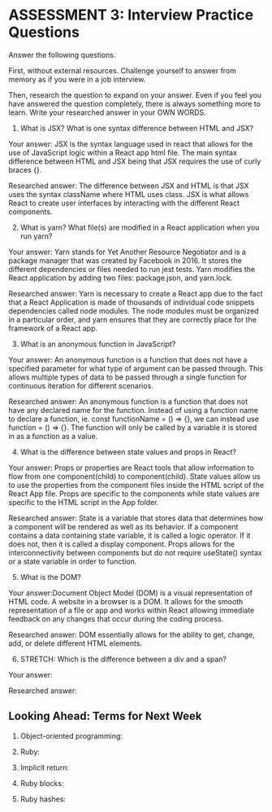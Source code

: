 # ASSESSMENT 3: Interview Practice Questions

Answer the following questions.

First, without external resources. Challenge yourself to answer from memory as if you were in a job interview.

Then, research the question to expand on your answer. Even if you feel you have answered the question completely, there is always something more to learn. Write your researched answer in your OWN WORDS.

1. What is JSX? What is one syntax difference between HTML and JSX?

Your answer: JSX is the syntax language used in react that allows for the use of JavaScript logic within a React app html file. The main syntax difference between HTML and JSX being that JSX requires the use of curly braces {}. 

Researched answer: The difference between JSX and HTML is that JSX uses the syntax className where HTML uses class. JSX is what allows React to create user interfaces by interacting with the different React components.

2. What is yarn? What file(s) are modified in a React application when you run yarn?

Your answer: Yarn stands for Yet Another Resource Negotiator and is a package manager that was created by Facebook in 2016. It stores the different dependencies or files needed to run jest tests. Yarn modifies the React application by adding two files: package.json, and yarn.lock.

Researched answer: Yarn is necessary to create a React app due to the fact that a React Application is made of thousands of individual code snippets dependencies called node modules. The node modules must be organized in a particular order, and yarn ensures that they are correctly place for the framework of a React app.

3. What is an anonymous function in JavaScript?

Your answer: An anonymous function is a function that does not have a specified parameter for what type of argument can be passed through. This allows multiple types of data to be passed through a single function for continuous iteration for different scenarios. 

Researched answer: An anonymous function is a function that does not have any declared name for the function. Instead of using a function name to declare a function, ie. const functionName = () => {}, we can instead use function = () => {}. The function will only be called by a variable it is stored in as a function as a value. 

4. What is the difference between state values and props in React?

Your answer: Props or properties are React tools that allow information to flow from one component(child) to component(child). State values allow us to use the properties from the component files inside the HTML script of the React App file. Props are specific to the components while state values are specific to the HTML script in the App folder.

Researched answer: State is a variable that stores data that determines how a component will be rendered as well as its behavior. If a component contains a data containing state variable, it is called a logic operator. If it does not, then it is called a display component. Props allows for the interconnectivity between components but do not require useState() syntax or a state variable in order to function.

5. What is the DOM?

Your answer:Document Object Model (DOM) is a visual representation of HTML code. A website in a browser is a DOM. It allows for the smooth representation of a file or app and works within React allowing immediate feedback on any changes that occur during the coding process.

Researched answer: DOM essentially allows for the ability to get, change, add, or delete different HTML elements.

6. STRETCH: Which is the difference between a div and a span?

Your answer:

Researched answer:

## Looking Ahead: Terms for Next Week

1. Object-oriented programming:

2. Ruby:

3. Implicit return:

4. Ruby blocks:

5. Ruby hashes:
